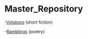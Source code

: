 # Master_Repository


-[Votsboro](https://github.com/MattTheBobcat/VOTSBORO/blob/master/README.md) (short fiction)

-[Ramblings](https://github.com/MattTheBobcat/RAMBLINGS/blob/master/README.md) (poetry)
